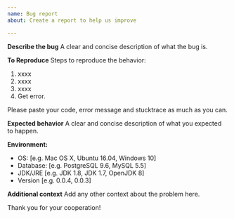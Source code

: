 ```yaml
---
name: Bug report
about: Create a report to help us improve

---
```


**Describe the bug**
A clear and concise description of what the bug is.

**To Reproduce**
Steps to reproduce the behavior:
1. xxxx
2. xxxx
3. xxxx
4. Get error.

Please paste your code, error message and stucktrace as much as you can.

**Expected behavior**
A clear and concise description of what you expected to happen.

**Environment:**
 - OS: [e.g. Mac OS X, Ubuntu 16.04, Windows 10]
 - Database: [e.g. PostgreSQL 9.6, MySQL 5.5]
 - JDK/JRE [e.g. JDK 1.8, JDK 1.7, OpenJDK 8]
 - Version [e.g. 0.0.4, 0.0.3]

**Additional context**
Add any other context about the problem here.


Thank you for your cooperation!